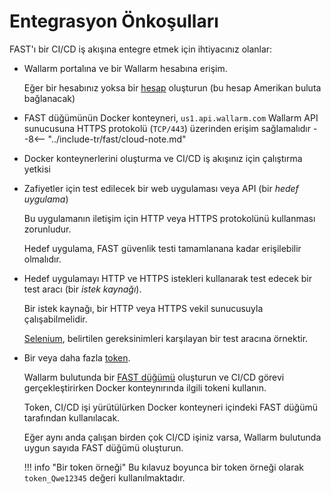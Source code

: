 [link-wl-portal-us]:        https://us1.my.wallarm.com
[link-wl-portal-eu]:        https://my.wallarm.com    
[link-fast-trial]:          https://fast.wallarm.com/signup/
[link-selenium]:            https://www.seleniumhq.org/

[doc-create-node]:          ../operations/create-node.md
[doc-about-token]:          ../operations/internals.md#token
[doc-integration-overview]: integration-overview.md


#   Entegrasyon Önkoşulları

FAST'ı bir CI/CD iş akışına entegre etmek için ihtiyacınız olanlar:

* Wallarm portalına ve bir Wallarm hesabına erişim.
    
    Eğer bir hesabınız yoksa bir [hesap][link-fast-trial] oluşturun (bu hesap Amerikan buluta bağlanacak)
    
* FAST düğümünün Docker konteyneri, `us1.api.wallarm.com` Wallarm API sunucusuna HTTPS protokolü (`TCP/443`) üzerinden erişim sağlamalıdır
--8<-- "../include-tr/fast/cloud-note.md"

 * Docker konteynerlerini oluşturma ve CI/CD iş akışınız için çalıştırma yetkisi
    
* Zafiyetler için test edilecek bir web uygulaması veya API (bir *hedef uygulama*)
    
    Bu uygulamanın iletişim için HTTP veya HTTPS protokolünü kullanması zorunludur.
    
    Hedef uygulama, FAST güvenlik testi tamamlanana kadar erişilebilir olmalıdır.
    
* Hedef uygulamayı HTTP ve HTTPS istekleri kullanarak test edecek bir test aracı (bir *istek kaynağı*).
    
    Bir istek kaynağı, bir HTTP veya HTTPS vekil sunucusuyla çalışabilmelidir.
    
    [Selenium][link-selenium], belirtilen gereksinimleri karşılayan bir test aracına örnektir.
    
* Bir veya daha fazla [token][doc-about-token].
    <p id="anchor-token"></p>

    Wallarm bulutunda bir [FAST düğümü][doc-create-node] oluşturun ve CI/CD görevi gerçekleştirirken Docker konteynırında ilgili tokeni kullanın.  
    
    Token, CI/CD işi yürütülürken Docker konteyneri içindeki FAST düğümü tarafından kullanılacak.

    Eğer aynı anda çalışan birden çok CI/CD işiniz varsa, Wallarm bulutunda uygun sayıda FAST düğümü oluşturun.

    !!! info "Bir token örneği"
        Bu kılavuz boyunca bir token örneği olarak `token_Qwe12345` değeri kullanılmaktadır.